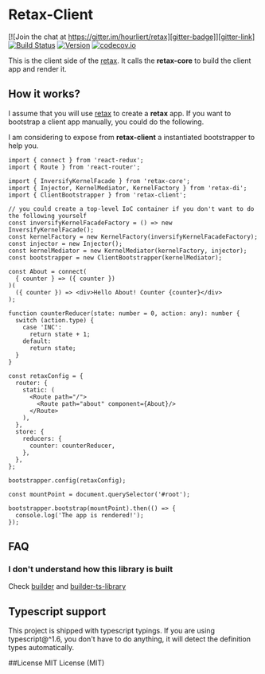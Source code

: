 # Retax-Client

[![Join the chat at https://gitter.im/hourliert/retax][gitter-badge]][gitter-link]
[![Build Status][travis-badge]][travis-link]
[![Version][version-badge]][version-link]
[![codecov.io][codecov-badge]][codecov-link]

This is the client side of the [retax](https://github.com/retaxJS/retax).
It calls the **retax-core** to build the client app and render it.


## How it works?

I assume that you will use [retax](https://github.com/retaxJS/retax) to create a **retax** app.
If you want to bootstrap a client app manually, you could do the following.

I am considering to expose from **retax-client** a instantiated bootstrapper to help you.

```tsx
import { connect } from 'react-redux';
import { Route } from 'react-router';

import { InversifyKernelFacade } from 'retax-core';
import { Injector, KernelMediator, KernelFactory } from 'retax-di';
import { ClientBootstrapper } from 'retax-client';

// you could create a top-level IoC container if you don't want to do the following yourself
const inversifyKernelFacadeFactory = () => new InversifyKernelFacade();
const kernelFactory = new KernelFactory(inversifyKernelFacadeFactory);
const injector = new Injector();
const kernelMediator = new KernelMediator(kernelFactory, injector);
const bootstrapper = new ClientBootstrapper(kernelMediator);

const About = connect(
  { counter } => ({ counter })
)(
  ({ counter }) => <div>Hello About! Counter {counter}</div>
);

function counterReducer(state: number = 0, action: any): number {
  switch (action.type) {
    case 'INC':
      return state + 1;
    default:
      return state;
  }
}

const retaxConfig = {
  router: {
    static: (
      <Route path="/">
        <Route path="about" component={About}/>
      </Route>
    ),
  },
  store: {
    reducers: {
      counter: counterReducer,
    },
  },
};

bootstrapper.config(retaxConfig);

const mountPoint = document.querySelector('#root');

bootstrapper.bootstrap(mountPoint).then(() => {
  console.log('The app is rendered!');
});

```

## FAQ
### I don't understand how this library is built
Check [builder][builder-link] and [builder-ts-library][builder-ts-library-link]


## Typescript support
This project is shipped with typescript typings.
If you are using typescript@^1.6, you don't have to do anything, it will detect the definition types automatically.


##License
MIT License (MIT)


[gitter-badge]: https://badges.gitter.im/retaxJS/retax.svg
[gitter-link]: https://gitter.im/retaxJS/retax?utm_source=badge&utm_medium=badge&utm_campaign=pr-badge&utm_content=badge
[travis-badge]: https://travis-ci.org/retaxJS/retax-client.svg?branch=master
[travis-link]: https://travis-ci.org/retaxJS/retax-client
[version-badge]: https://badge.fury.io/js/retax-client.svg
[version-link]: https://badge.fury.io/js/retax-client
[codecov-badge]: https://codecov.io/github/retaxJS/retax-client/coverage.svg?branch=master
[codecov-link]: https://codecov.io/github/retaxJS/retax-client?branch=master
[builder-link]: http://builder.formidable.com/
[builder-ts-library-link]: https://github.com/hourliert/builder-ts-library
